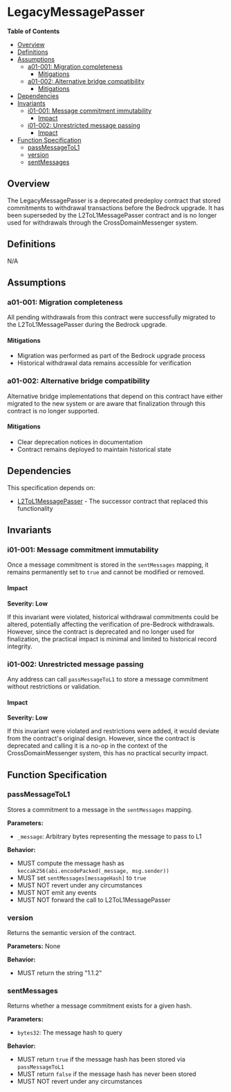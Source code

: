# LegacyMessagePasser

<!-- START doctoc generated TOC please keep comment here to allow auto update -->
<!-- DON'T EDIT THIS SECTION, INSTEAD RE-RUN doctoc TO UPDATE -->
**Table of Contents**

- [Overview](#overview)
- [Definitions](#definitions)
- [Assumptions](#assumptions)
  - [a01-001: Migration completeness](#a01-001-migration-completeness)
    - [Mitigations](#mitigations)
  - [a01-002: Alternative bridge compatibility](#a01-002-alternative-bridge-compatibility)
    - [Mitigations](#mitigations-1)
- [Dependencies](#dependencies)
- [Invariants](#invariants)
  - [i01-001: Message commitment immutability](#i01-001-message-commitment-immutability)
    - [Impact](#impact)
  - [i01-002: Unrestricted message passing](#i01-002-unrestricted-message-passing)
    - [Impact](#impact-1)
- [Function Specification](#function-specification)
  - [passMessageToL1](#passmessagetol1)
  - [version](#version)
  - [sentMessages](#sentmessages)

<!-- END doctoc generated TOC please keep comment here to allow auto update -->

## Overview

The LegacyMessagePasser is a deprecated predeploy contract that stored commitments to withdrawal transactions
before the Bedrock upgrade. It has been superseded by the L2ToL1MessagePasser contract and is no longer used for
withdrawals through the CrossDomainMessenger system.

## Definitions

N/A

## Assumptions

### a01-001: Migration completeness

All pending withdrawals from this contract were successfully migrated to the L2ToL1MessagePasser during the
Bedrock upgrade.

#### Mitigations

- Migration was performed as part of the Bedrock upgrade process
- Historical withdrawal data remains accessible for verification

### a01-002: Alternative bridge compatibility

Alternative bridge implementations that depend on this contract have either migrated to the new system or are aware
that finalization through this contract is no longer supported.

#### Mitigations

- Clear deprecation notices in documentation
- Contract remains deployed to maintain historical state

## Dependencies

This specification depends on:
- [L2ToL1MessagePasser](../../protocol/predeploys.md#l2tol1messagepasser) - The successor contract that replaced this functionality

## Invariants

### i01-001: Message commitment immutability

Once a message commitment is stored in the `sentMessages` mapping, it remains permanently set to `true` and cannot
be modified or removed.

#### Impact

**Severity: Low**

If this invariant were violated, historical withdrawal commitments could be altered, potentially affecting the
verification of pre-Bedrock withdrawals. However, since the contract is deprecated and no longer used for
finalization, the practical impact is minimal and limited to historical record integrity.

### i01-002: Unrestricted message passing

Any address can call `passMessageToL1` to store a message commitment without restrictions or validation.

#### Impact

**Severity: Low**

If this invariant were violated and restrictions were added, it would deviate from the contract's original design.
However, since the contract is deprecated and calling it is a no-op in the context of the CrossDomainMessenger
system, this has no practical security impact.

## Function Specification

### passMessageToL1

Stores a commitment to a message in the `sentMessages` mapping.

**Parameters:**
- `_message`: Arbitrary bytes representing the message to pass to L1

**Behavior:**
- MUST compute the message hash as `keccak256(abi.encodePacked(_message, msg.sender))`
- MUST set `sentMessages[messageHash]` to `true`
- MUST NOT revert under any circumstances
- MUST NOT emit any events
- MUST NOT forward the call to L2ToL1MessagePasser

### version

Returns the semantic version of the contract.

**Parameters:** None

**Behavior:**
- MUST return the string "1.1.2"

### sentMessages

Returns whether a message commitment exists for a given hash.

**Parameters:**
- `bytes32`: The message hash to query

**Behavior:**
- MUST return `true` if the message hash has been stored via `passMessageToL1`
- MUST return `false` if the message hash has never been stored
- MUST NOT revert under any circumstances
